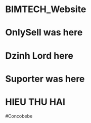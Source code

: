 # BIMTECH_Website
 
# OnlySell was here

# Dzinh Lord here

# Suporter was here

# HIEU THU HAI

#Concobebe
